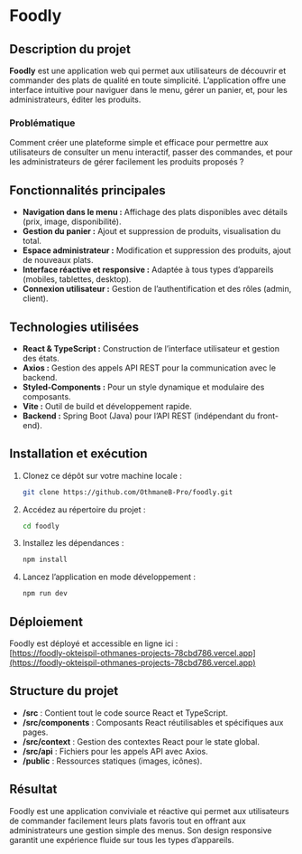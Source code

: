 # Foodly

## Description du projet
**Foodly** est une application web qui permet aux utilisateurs de découvrir et commander des plats de qualité en toute simplicité. L’application offre une interface intuitive pour naviguer dans le menu, gérer un panier, et, pour les administrateurs, éditer les produits.

### Problématique
Comment créer une plateforme simple et efficace pour permettre aux utilisateurs de consulter un menu interactif, passer des commandes, et pour les administrateurs de gérer facilement les produits proposés ?

## Fonctionnalités principales
- **Navigation dans le menu :** Affichage des plats disponibles avec détails (prix, image, disponibilité).  
- **Gestion du panier :** Ajout et suppression de produits, visualisation du total.  
- **Espace administrateur :** Modification et suppression des produits, ajout de nouveaux plats.  
- **Interface réactive et responsive :** Adaptée à tous types d’appareils (mobiles, tablettes, desktop).  
- **Connexion utilisateur :** Gestion de l’authentification et des rôles (admin, client).

## Technologies utilisées
- **React & TypeScript :** Construction de l’interface utilisateur et gestion des états.  
- **Axios :** Gestion des appels API REST pour la communication avec le backend.  
- **Styled-Components :** Pour un style dynamique et modulaire des composants.  
- **Vite :** Outil de build et développement rapide.  
- **Backend :** Spring Boot (Java) pour l’API REST (indépendant du front-end).

## Installation et exécution

1. Clonez ce dépôt sur votre machine locale :  
    ```bash
    git clone https://github.com/OthmaneB-Pro/foodly.git
    ```
2. Accédez au répertoire du projet :  
    ```bash
    cd foodly
    ```
3. Installez les dépendances :  
    ```bash
    npm install
    ```
4. Lancez l’application en mode développement :  
    ```bash
    npm run dev
    ```
    

## Déploiement
Foodly est déployé et accessible en ligne ici :  
[https://foodly-okteispil-othmanes-projects-78cbd786.vercel.app](https://foodly-okteispil-othmanes-projects-78cbd786.vercel.app)

## Structure du projet
- **/src** : Contient tout le code source React et TypeScript.  
- **/src/components** : Composants React réutilisables et spécifiques aux pages.  
- **/src/context** : Gestion des contextes React pour le state global.  
- **/src/api** : Fichiers pour les appels API avec Axios.  
- **/public** : Ressources statiques (images, icônes).

## Résultat
Foodly est une application conviviale et réactive qui permet aux utilisateurs de commander facilement leurs plats favoris tout en offrant aux administrateurs une gestion simple des menus. Son design responsive garantit une expérience fluide sur tous les types d’appareils.
